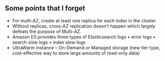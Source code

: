 ## Some points that I forget

- For multi-AZ, create at least one replica for each index in the cluster.
- Without replicas, cross-AZ replication doesn’t happen which largely defeats the purpose of Multi-AZ.
- Amazon ES provides three types of Elasticsearch logs
    • error logs
    • search slow logs
    • index slow logs
- UltraWarm instance – On-Demand or Managed storage (new tier type, cost-effective way to store large amounts of read-only data)